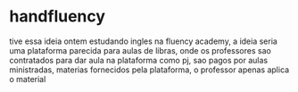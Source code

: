 # handfluency

tive essa ideia ontem estudando ingles na fluency academy, a ideia seria uma plataforma parecida para aulas de libras, onde os professores sao contratados para dar aula na plataforma como pj, sao pagos por aulas ministradas, materias fornecidos pela plataforma, o professor apenas aplica o material
